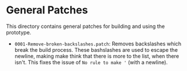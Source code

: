 # General Patches
This directory contains general patches for building and using the prototype.
- `0001-Remove-broken-backslashes.patch`: Removes backslashes which break the build process. These bashslashes are used to escape the newline, making make think that there is more to the list, when there isn't. This fixes the issue of `No rule to make '` (with a newline).